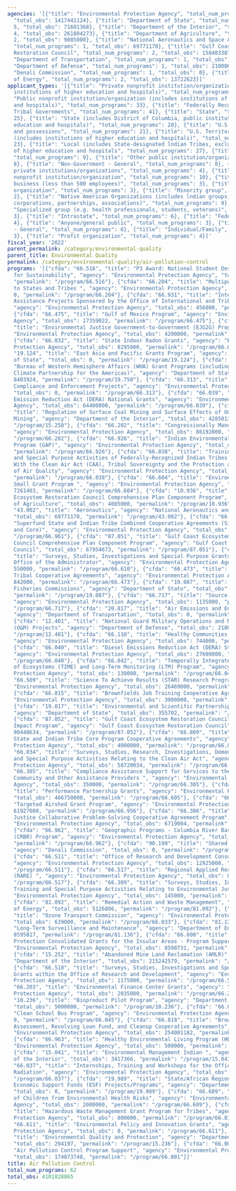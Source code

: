 ```yaml
---
agencies: '[{"title": "Environmental Protection Agency", "total_num_programs": 43,
  "total_obs": 1417441124}, {"title": "Department of State", "total_num_programs":
  5, "total_obs": 71601368}, {"title": "Department of the Interior", "total_num_programs":
  4, "total_obs": 261804273}, {"title": "Department of Agriculture", "total_num_programs":
  2, "total_obs": 9085000}, {"title": "National Aeronautics and Space Administration",
  "total_num_programs": 1, "total_obs": 69771170}, {"title": "Gulf Coast Ecosystem
  Restoration Council", "total_num_programs": 2, "total_obs": 158403307}, {"title":
  "Department of Transportation", "total_num_programs": 1, "total_obs": 0}, {"title":
  "Department of Defense", "total_num_programs": 1, "total_obs": 2100000000}, {"title":
  "Denali Commission", "total_num_programs": 1, "total_obs": 0}, {"title": "Department
  of Energy", "total_num_programs": 2, "total_obs": 13722623}]'
applicant_types: '[{"title": "Private nonprofit institution/organization (includes
  institutions of higher education and hospitals)", "total_num_programs": 31}, {"title":
  "Public nonprofit institution/organization (includes institutions of higher education
  and hospitals)", "total_num_programs": 33}, {"title": "Federally Recognized lndian
  Tribal Governments", "total_num_programs": 41}, {"title": "State", "total_num_programs":
  25}, {"title": "State (includes District of Columbia, public institutions of higher
  education and hospitals)", "total_num_programs": 28}, {"title": "U.S. Territories
  and possessions", "total_num_programs": 21}, {"title": "U.S. Territories and possessions
  (includes institutions of higher education and hospitals)", "total_num_programs":
  23}, {"title": "Local (includes State-designated lndian Tribes, excludes institutions
  of higher education and hospitals", "total_num_programs": 27}, {"title": "Interstate",
  "total_num_programs": 9}, {"title": "Other public institution/organization", "total_num_programs":
  8}, {"title": "Non-Government - General", "total_num_programs": 8}, {"title": "Other
  private institutions/organizations", "total_num_programs": 4}, {"title": "Quasi-public
  nonprofit institution/organization", "total_num_programs": 10}, {"title": "Small
  business (less than 500 employees)", "total_num_programs": 3}, {"title": "Sponsored
  organization", "total_num_programs": 3}, {"title": "Minority group", "total_num_programs":
  2}, {"title": "Native American Organizations (includes lndian groups, cooperatives,
  corporations, partnerships, associations)", "total_num_programs": 9}, {"title":
  "Specialized group (e.g. health professionals, students, veterans)", "total_num_programs":
  3}, {"title": "Intrastate", "total_num_programs": 6}, {"title": "Federal", "total_num_programs":
  4}, {"title": "Anyone/general public", "total_num_programs": 3}, {"title": "Government
  - General", "total_num_programs": 6}, {"title": "Individual/Family", "total_num_programs":
  3}, {"title": "Profit organization", "total_num_programs": 4}]'
fiscal_year: '2022'
parent_permalink: /category/environmental-quality
parent_title: Environmental Quality
permalink: /category/environmental-quality/air-pollution-control
programs: '[{"cfda": "66.516", "title": "P3 Award: National Student Design Competition
  for Sustainability", "agency": "Environmental Protection Agency", "total_obs": 899000,
  "permalink": "/program/66.516"}, {"cfda": "66.204", "title": "Multipurpose Grants
  to States and Tribes ", "agency": "Environmental Protection Agency", "total_obs":
  0, "permalink": "/program/66.204"}, {"cfda": "66.931", "title": "International Financial
  Assistance Projects Sponsored by the Office of International and Tribal Affairs",
  "agency": "Environmental Protection Agency", "total_obs": 456000, "permalink": "/program/66.931"},
  {"cfda": "66.475", "title": "Gulf of Mexico Program", "agency": "Environmental Protection
  Agency", "total_obs": 17359022, "permalink": "/program/66.475"}, {"cfda": "66.312",
  "title": "Environmental Justice Government-to-Government (EJG2G) Program", "agency":
  "Environmental Protection Agency", "total_obs": 4200000, "permalink": "/program/66.312"},
  {"cfda": "66.032", "title": "State Indoor Radon Grants", "agency": "Environmental
  Protection Agency", "total_obs": 8295000, "permalink": "/program/66.032"}, {"cfda":
  "19.124", "title": "East Asia and Pacific Grants Program", "agency": "Department
  of State", "total_obs": 0, "permalink": "/program/19.124"}, {"cfda": "19.750", "title":
  "Bureau of Western Hemisphere Affairs (WHA) Grant Programs (including Energy and
  Climate Partnership for the Americas)", "agency": "Department of State", "total_obs":
  8403924, "permalink": "/program/19.750"}, {"cfda": "66.313", "title": "International
  Compliance and Enforcement Projects", "agency": "Environmental Protection Agency",
  "total_obs": 0, "permalink": "/program/66.313"}, {"cfda": "66.039", "title": "Diesel
  Emission Reduction Act (DERA) National Grants", "agency": "Environmental Protection
  Agency", "total_obs": 64400000, "permalink": "/program/66.039"}, {"cfda": "15.250",
  "title": "Regulation of Surface Coal Mining and Surface Effects of Underground Coal
  Mining", "agency": "Department of the Interior", "total_obs": 42850131, "permalink":
  "/program/15.250"}, {"cfda": "66.202", "title": "Congressionally Mandated Projects",
  "agency": "Environmental Protection Agency", "total_obs": 86192000, "permalink":
  "/program/66.202"}, {"cfda": "66.926", "title": "Indian Environmental General Assistance
  Program (GAP)", "agency": "Environmental Protection Agency", "total_obs": 66250000,
  "permalink": "/program/66.926"}, {"cfda": "66.038", "title": "Training, Investigations,
  and Special Purpose Activities of Federally-Recognized Indian Tribes Consistent
  With the Clean Air Act (CAA), Tribal Sovereignty and the Protection and Management
  of Air Quality", "agency": "Environmental Protection Agency", "total_obs": 10543000,
  "permalink": "/program/66.038"}, {"cfda": "66.604", "title": "Environmental Justice
  Small Grant Program ", "agency": "Environmental Protection Agency", "total_obs":
  7261403, "permalink": "/program/66.604"}, {"cfda": "10.936", "title": "Gulf Coast
  Ecosystem Restoration Council Comprehensive Plan Component Program", "agency": "Department
  of Agriculture", "total_obs": 4085000, "permalink": "/program/10.936"}, {"cfda":
  "43.002", "title": "Aeronautics", "agency": "National Aeronautics and Space Administration",
  "total_obs": 69771170, "permalink": "/program/43.002"}, {"cfda": "66.961", "title":
  "Superfund State and Indian Tribe Combined Cooperative Agreements (Site-Specfic
  and Core)", "agency": "Environmental Protection Agency", "total_obs": 8000000, "permalink":
  "/program/66.961"}, {"cfda": "87.051", "title": "Gulf Coast Ecosystem Restoration
  Council Comprehensive Plan Component Program", "agency": "Gulf Coast Ecosystem Restoration
  Council", "total_obs": 67954673, "permalink": "/program/87.051"}, {"cfda": "66.610",
  "title": "Surveys, Studies, Investigations and Special Purpose Grants within the
  Office of the Administrator", "agency": "Environmental Protection Agency", "total_obs":
  550000, "permalink": "/program/66.610"}, {"cfda": "66.473", "title": "Direct Implementation
  Tribal Cooperative Agreements", "agency": "Environmental Protection Agency", "total_obs":
  842000, "permalink": "/program/66.473"}, {"cfda": "19.087", "title": "International
  Fisheries Commissions", "agency": "Department of State", "total_obs": 62841742,
  "permalink": "/program/19.087"}, {"cfda": "66.717", "title": "Source Reduction Assistance",
  "agency": "Environmental Protection Agency", "total_obs": 1135000, "permalink":
  "/program/66.717"}, {"cfda": "20.817", "title": "Air Emissions and Energy Initiative",
  "agency": "Department of Transportation", "total_obs": 0, "permalink": "/program/20.817"},
  {"cfda": "12.401", "title": "National Guard Military Operations and Maintenance
  (O&M) Projects", "agency": "Department of Defense", "total_obs": 2100000000, "permalink":
  "/program/12.401"}, {"cfda": "66.110", "title": "Healthy Communities Grant Program",
  "agency": "Environmental Protection Agency", "total_obs": 744000, "permalink": "/program/66.110"},
  {"cfda": "66.040", "title": "Diesel Emissions Reduction Act (DERA) State Grants",
  "agency": "Environmental Protection Agency", "total_obs": 27600000, "permalink":
  "/program/66.040"}, {"cfda": "66.042", "title": "Temporally Integrated Monitoring
  of Ecosystems (TIME) and Long-Term Monitoring (LTM) Program", "agency": "Environmental
  Protection Agency", "total_obs": 130000, "permalink": "/program/66.042"}, {"cfda":
  "66.509", "title": "Science To Achieve Results (STAR) Research Program", "agency":
  "Environmental Protection Agency", "total_obs": 26469000, "permalink": "/program/66.509"},
  {"cfda": "66.815", "title": "Brownfields Job Training Cooperative Agreements", "agency":
  "Environmental Protection Agency", "total_obs": 3000000, "permalink": "/program/66.815"},
  {"cfda": "19.017", "title": "Environmental and Scientific Partnerships and Programs",
  "agency": "Department of State", "total_obs": 355702, "permalink": "/program/19.017"},
  {"cfda": "87.052", "title": "Gulf Coast Ecosystem Restoration Council Oil Spill
  Impact Program", "agency": "Gulf Coast Ecosystem Restoration Council", "total_obs":
  90448634, "permalink": "/program/87.052"}, {"cfda": "66.809", "title": "Superfund
  State and Indian Tribe Core Program Cooperative Agreements", "agency": "Environmental
  Protection Agency", "total_obs": 4000000, "permalink": "/program/66.809"}, {"cfda":
  "66.034", "title": "Surveys, Studies, Research, Investigations, Demonstrations,
  and Special Purpose Activities Relating to the Clean Air Act", "agency": "Environmental
  Protection Agency", "total_obs": 58720034, "permalink": "/program/66.034"}, {"cfda":
  "66.305", "title": "Compliance Assistance Support for Services to the Regulated
  Community and Other Assistance Providers ", "agency": "Environmental Protection
  Agency", "total_obs": 350000, "permalink": "/program/66.305"}, {"cfda": "66.605",
  "title": "Performance Partnership Grants", "agency": "Environmental Protection Agency",
  "total_obs": 486750000, "permalink": "/program/66.605"}, {"cfda": "66.956", "title":
  "Targeted Airshed Grant Program", "agency": "Environmental Protection Agency", "total_obs":
  61927000, "permalink": "/program/66.956"}, {"cfda": "66.306", "title": "Environmental
  Justice Collaborative Problem-Solving Cooperative Agreement Program", "agency":
  "Environmental Protection Agency", "total_obs": 6719004, "permalink": "/program/66.306"},
  {"cfda": "66.962", "title": "Geographic Programs - Columbia River Basin Restoration
  (CRBR) Program", "agency": "Environmental Protection Agency", "total_obs": 5957000,
  "permalink": "/program/66.962"}, {"cfda": "90.199", "title": "Shared Services",
  "agency": "Denali Commission", "total_obs": 0, "permalink": "/program/90.199"},
  {"cfda": "66.511", "title": "Office of Research and Development Consolidated Research/Training/Fellowships",
  "agency": "Environmental Protection Agency", "total_obs": 12925000, "permalink":
  "/program/66.511"}, {"cfda": "66.517", "title": "Regional Applied Research Efforts
  (RARE) ", "agency": "Environmental Protection Agency", "total_obs": 0, "permalink":
  "/program/66.517"}, {"cfda": "66.309", "title": "Surveys, Studies, Investigations,
  Training and Special Purpose Activities Relating to Environmental Justice", "agency":
  "Environmental Protection Agency", "total_obs": 145000, "permalink": "/program/66.309"},
  {"cfda": "81.092", "title": "Remedial Action and Waste Management", "agency": "Department
  of Energy", "total_obs": 5126806, "permalink": "/program/81.092"}, {"cfda": "66.033",
  "title": "Ozone Transport Commission", "agency": "Environmental Protection Agency",
  "total_obs": 639000, "permalink": "/program/66.033"}, {"cfda": "81.136", "title":
  "Long-Term Surveillance and Maintenance", "agency": "Department of Energy", "total_obs":
  8595817, "permalink": "/program/81.136"}, {"cfda": "66.600", "title": "Environmental
  Protection Consolidated Grants for the Insular Areas - Program Support", "agency":
  "Environmental Protection Agency", "total_obs": 8598731, "permalink": "/program/66.600"},
  {"cfda": "15.252", "title": "Abandoned Mine Land Reclamation (AMLR)", "agency":
  "Department of the Interior", "total_obs": 215242579, "permalink": "/program/15.252"},
  {"cfda": "66.510", "title": "Surveys, Studies, Investigations and Special Purpose
  Grants within the Office of Research and Development", "agency": "Environmental
  Protection Agency", "total_obs": 1175000, "permalink": "/program/66.510"}, {"cfda":
  "66.203", "title": "Environmental Finance Center Grants", "agency": "Environmental
  Protection Agency", "total_obs": 2035000, "permalink": "/program/66.203"}, {"cfda":
  "10.236", "title": "Bioproduct Pilot Program", "agency": "Department of Agriculture",
  "total_obs": 5000000, "permalink": "/program/10.236"}, {"cfda": "66.045", "title":
  "Clean School Bus Program", "agency": "Environmental Protection Agency", "total_obs":
  0, "permalink": "/program/66.045"}, {"cfda": "66.818", "title": "Brownfields Multipurpose,
  Assessment, Revolving Loan Fund, and Cleanup Cooperative Agreements", "agency":
  "Environmental Protection Agency", "total_obs": 254001182, "permalink": "/program/66.818"},
  {"cfda": "66.963", "title": "Healthy Environmental Living Program (HELP)", "agency":
  "Environmental Protection Agency", "total_obs": 500000, "permalink": "/program/66.963"},
  {"cfda": "15.041", "title": "Environmental Management Indian ", "agency": "Department
  of the Interior", "total_obs": 3417366, "permalink": "/program/15.041"}, {"cfda":
  "66.037", "title": "Internships, Training and Workshops for the Office of Air and
  Radiation", "agency": "Environmental Protection Agency", "total_obs": 1800000, "permalink":
  "/program/66.037"}, {"cfda": "19.989", "title": "State/African Regional - Other
  Economic Support Funds (ESF) Projects/Programs", "agency": "Department of State",
  "total_obs": 0, "permalink": "/program/19.989"}, {"cfda": "66.609", "title": "Protection
  of Children from Environmental Health Risks", "agency": "Environmental Protection
  Agency", "total_obs": 2000000, "permalink": "/program/66.609"}, {"cfda": "66.812",
  "title": "Hazardous Waste Management Grant Program for Tribes", "agency": "Environmental
  Protection Agency", "total_obs": 800000, "permalink": "/program/66.812"}, {"cfda":
  "66.611", "title": "Environmental Policy and Innovation Grants", "agency": "Environmental
  Protection Agency", "total_obs": 0, "permalink": "/program/66.611"}, {"cfda": "15.236",
  "title": "Environmental Quality and Protection", "agency": "Department of the Interior",
  "total_obs": 294197, "permalink": "/program/15.236"}, {"cfda": "66.001", "title":
  "Air Pollution Control Program Support", "agency": "Environmental Protection Agency",
  "total_obs": 174073748, "permalink": "/program/66.001"}]'
title: Air Pollution Control
total_num_programs: 62
total_obs: 4101828865
---
```

